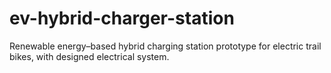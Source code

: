 # ev-hybrid-charger-station
Renewable energy–based hybrid charging station prototype for electric trail bikes, with designed electrical system.
